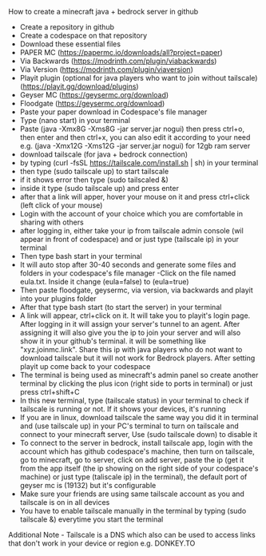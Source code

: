 How to create a minecraft java + bedrock server in github
- Create a repository in github 
- Create a codespace on that repository
- Download these essential files
- PAPER MC (https://papermc.io/downloads/all?project=paper)
- Via Backwards (https://modrinth.com/plugin/viabackwards)
- Via Version (https://modrinth.com/plugin/viaversion)
- Playit plugin (optional for java players who want to join without tailscale) (https://playit.gg/download/plugins)
- Geyser MC (https://geysermc.org/download)
- Floodgate (https://geysermc.org/download)
- Paste your paper download in Codespace's file manager
- Type (nano start) in your terminal 
- Paste (java -Xmx8G -Xms8G -jar server.jar nogui) then press ctrl+o, then enter and then ctrl+x, you can also edit it according to your need e.g. (java -Xmx12G -Xms12G -jar server.jar nogui) for 12gb ram server
 - download tailscale (for java + bedrock connection) 
 - by typing (curl -fsSL https://tailscale.com/install.sh | sh) in your terminal
 - then type (sudo tailscale up) to start tailscale
 - if it shows error then type (sudo tailscaled &)
 - inside it type (sudo tailscale up) and press enter
 - after that a link will apper, hover your mouse on it and press ctrl+click (left click of your mouse)
 - Login with the account of your choice which you are comfortable in sharing with others 
 - after logging in, either take your ip from tailscale admin console (wil appear in front of codespace) and or just type (tailscale ip) in your terminal
 - Then type bash start in your terminal
 - It will auto stop after 30-40 seconds and generate some files and folders in your codespace's file manager
 -Click on the file named eula.txt. Inside it change (eula=false) to (eula=true)
 - Then paste floodgate, geysermc, via version, via backwards and playit into your plugins folder
- After that type bash start (to start the server) in your terminal
- A link will appear, ctrl+click on it. It will take you to playit's login page. After logging in it will assign your server's tunnel to an agent. After assigning it will also give you the ip to join your server and will also show it in your github's terminal. it will be something like "xyz.joinmc.link". Share this ip with java players who do not want to download tailscale but it will not work for Bedrock players. After setting playit up come back to your codespace
- The terminal is being used as minecraft's admin panel so create another terminal by clicking the plus icon (right side to ports in terminal) or just press ctrl+shift+C
- In this new terminal, type (tailscale status) in your terminal to check if tailscale is running or not. If it shows your devices, it's running
- If you are in linux, download tailscale the same way you did it in terminal and (use tailscale up) in your PC's terminal to turn on tailscale and connect to your minecraft server, Use (sudo tailscale down) to disable it
- To connect to the server in bedrock, install tailscale app, login with the account which has github codespace's machine, then turn on tailscale, go to minecraft, go to server, click on add server, paste the ip (get it from the app itself (the ip showing on the right side of your codespace's machine) or just type (taliscale ip) in the terminal), the default port of geyser mc is (19132) but it's configurable
- Make sure your friends are using same tailscale account as you and tailscale is on in all devices
- You have to enable tailscale manually in the terminal by typing (sudo tailscale &) everytime you start the terminal




Additional Note - Tailscale is a DNS which also can be used to access links that don't work in your device or region e.g. DONKEY.TO
